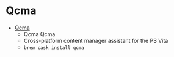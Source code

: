 # Qcma
- [Qcma](https://codestation.github.io/qcma/)
  -  Qcma Qcma
  - Cross-platform content manager assistant for the PS Vita
  - `brew cask install qcma`
